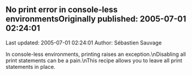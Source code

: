 ## No print error in console-less environmentsOriginally published: 2005-07-01 02:24:01 
Last updated: 2005-07-01 02:24:01 
Author: Sébastien Sauvage 
 
In console-less environments, printing raises an exception.\nDisabling all print statements can be a pain.\nThis recipe allows you to leave all print statements in place.